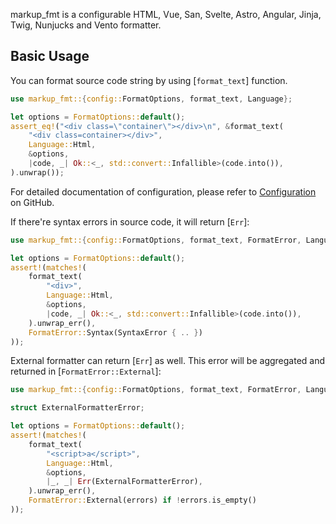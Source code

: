 markup_fmt is a configurable HTML, Vue, San, Svelte, Astro, Angular, Jinja, Twig, Nunjucks and Vento formatter.

## Basic Usage

You can format source code string by using [`format_text`] function.

```rust
use markup_fmt::{config::FormatOptions, format_text, Language};

let options = FormatOptions::default();
assert_eq!("<div class=\"container\"></div>\n", &format_text(
    "<div class=container></div>",
    Language::Html,
    &options,
    |code, _| Ok::<_, std::convert::Infallible>(code.into()),
).unwrap());
```

For detailed documentation of configuration,
please refer to [Configuration](https://markup-fmt.netlify.app/) on GitHub.

If there're syntax errors in source code, it will return [`Err`]:

```rust
use markup_fmt::{config::FormatOptions, format_text, FormatError, Language, SyntaxError};

let options = FormatOptions::default();
assert!(matches!(
    format_text(
        "<div>",
        Language::Html,
        &options,
        |code, _| Ok::<_, std::convert::Infallible>(code.into()),
    ).unwrap_err(),
    FormatError::Syntax(SyntaxError { .. })
));
```

External formatter can return [`Err`] as well.
This error will be aggregated and returned in [`FormatError::External`]:

```rust
use markup_fmt::{config::FormatOptions, format_text, FormatError, Language};

struct ExternalFormatterError;

let options = FormatOptions::default();
assert!(matches!(
    format_text(
        "<script>a</script>",
        Language::Html,
        &options,
        |_, _| Err(ExternalFormatterError),
    ).unwrap_err(),
    FormatError::External(errors) if !errors.is_empty()
));
```
